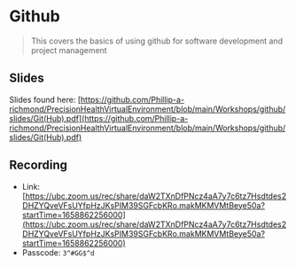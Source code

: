 # Github

> This covers the basics of using github for software development and project management


## Slides

Slides found here: [https://github.com/Phillip-a-richmond/PrecisionHealthVirtualEnvironment/blob/main/Workshops/github/slides/Git(Hub).pdf](https://github.com/Phillip-a-richmond/PrecisionHealthVirtualEnvironment/blob/main/Workshops/github/slides/Git(Hub).pdf)

## Recording

- Link: [https://ubc.zoom.us/rec/share/daW2TXnDfPNcz4aA7y7c6tz7Hsdtdes2DHZYQveVFsUYfpHzJKsPIM39SGFcbKRo.makMKMVMtBeye50a?startTime=1658862256000](https://ubc.zoom.us/rec/share/daW2TXnDfPNcz4aA7y7c6tz7Hsdtdes2DHZYQveVFsUYfpHzJKsPIM39SGFcbKRo.makMKMVMtBeye50a?startTime=1658862256000)
- Passcode: ```3^#GG$^d```





